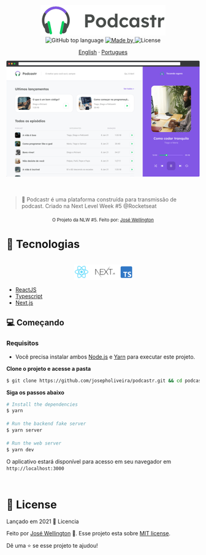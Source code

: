 <div align="center">
  <img src=".github/podcastr-logo.svg" alt="Podcastr logo">
</div>

<div align="center">
    <img alt="GitHub top language" src="https://img.shields.io/github/languages/top/josewmarinho/podcastr?color=blueviolet&label=TypeScript&style=flat-square">
    <a href="https://www.linkedin.com/in/josewportomarinhojr/" target="_blank" rel="josewportomarinhojr">
      <img alt="Made by" src="https://img.shields.io/badge/Made%20by-Jos%C3%A9%20Wellington-blueviolet">
    </a>
    <img alt="License" src="https://img.shields.io/badge/License-MIT-blueviolet">
  </p>
</div>

<p align="center">
    <a href="README.md">English</a>
    ·
    <a href="README-pt.md">Portugues</a>
 </p>

<div align="center">
  <img src=".github/app-preview.png" width="700" />
</div>

<br>
<br>

> :rocket: Podcastr é uma plataforma construída para transmissão de podcast. Criado na Next Level Week #5 @Rocketseat

<div align="center">
  <sub>O Projeto da NLW #5. Feito por:
    <a href="https://github.com/josewmarinho">José Wellington</a>
  </sub>
</div>

# 🚀 Tecnologias

<div align="center">
  <br />
  <img src=".github/tech-logos.png" alt="Technologies used">
  <br />
</div>

- [ReactJS](https://reactjs.org/)
- [Typescript](https://www.typescriptlang.org/)
- [Next.js](https://nextjs.org/)


## 💻 Começando

### Requisitos

- Você precisa instalar ambos [Node.js](https://nodejs.org/en/download/) e [Yarn](https://yarnpkg.com/) para executar este projeto.

**Clone o projeto e acesse a pasta**

```bash
$ git clone https://github.com/josepholiveira/podcastr.git && cd podcastr
```

**Siga os passos abaixo**

```bash
# Install the dependencies
$ yarn

# Run the backend fake server
$ yarn server

# Run the web server
$ yarn dev
```

O aplicativo estará disponível para acesso em seu navegador em `http://localhost:3000`

<br>

# :closed_book: License

Lançado em 2021 :closed_book: Licencia

Feito por [José Wellington](https://github.com/josewmarinho) 🚀.
Esse projeto esta sobre [MIT license](./LICENSE).

Dê uma ⭐️ se esse projeto te ajudou!